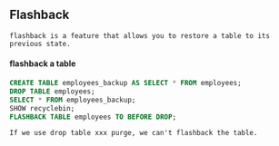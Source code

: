 ## Flashback

`flashback is a feature that allows you to restore a table to its previous state.`

#### flashback a table
```sql
CREATE TABLE employees_backup AS SELECT * FROM employees;
DROP TABLE employees;
SELECT * FROM employees_backup;
SHOW recyclebin;
FLASHBACK TABLE employees TO BEFORE DROP;
```

`If we use drop table xxx purge, we can't flashback the table.`

